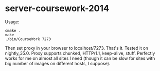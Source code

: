 # server-coursework-2014

Usage: 
```
cmake .
make
./bin/CourseWork 7273
```
Then set proxy in your browser to localhost/7273. That's it.
Tested it on nightly_35.0. Proxy supports chunked, HTTP/1.1, keep-alive, stuff. Perfectly works for me on 
almost all sites I need (though it can be slow for sites with big number of images on different hosts, I suppose).
